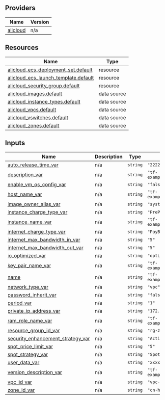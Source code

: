 <!-- BEGIN_TF_DOCS -->
## Providers

| Name | Version |
|------|---------|
| <a name="provider_alicloud"></a> [alicloud](#provider\_alicloud) | n/a |

## Resources

| Name | Type |
|------|------|
| [alicloud_ecs_deployment_set.default](https://registry.terraform.io/providers/hashicorp/alicloud/latest/docs/resources/ecs_deployment_set) | resource |
| [alicloud_ecs_launch_template.default](https://registry.terraform.io/providers/hashicorp/alicloud/latest/docs/resources/ecs_launch_template) | resource |
| [alicloud_security_group.default](https://registry.terraform.io/providers/hashicorp/alicloud/latest/docs/resources/security_group) | resource |
| [alicloud_images.default](https://registry.terraform.io/providers/hashicorp/alicloud/latest/docs/data-sources/images) | data source |
| [alicloud_instance_types.default](https://registry.terraform.io/providers/hashicorp/alicloud/latest/docs/data-sources/instance_types) | data source |
| [alicloud_vpcs.default](https://registry.terraform.io/providers/hashicorp/alicloud/latest/docs/data-sources/vpcs) | data source |
| [alicloud_vswitches.default](https://registry.terraform.io/providers/hashicorp/alicloud/latest/docs/data-sources/vswitches) | data source |
| [alicloud_zones.default](https://registry.terraform.io/providers/hashicorp/alicloud/latest/docs/data-sources/zones) | data source |

## Inputs

| Name | Description | Type | Default | Required |
|------|-------------|------|---------|:--------:|
| <a name="input_auto_release_time_var"></a> [auto\_release\_time\_var](#input\_auto\_release\_time\_var) | n/a | `string` | `"22229-922-10T922:21:21Z"` | no |
| <a name="input_description_var"></a> [description\_var](#input\_description\_var) | n/a | `string` | `"tf-exampleLaunchTemplateBasic3401562032205884011"` | no |
| <a name="input_enable_vm_os_config_var"></a> [enable\_vm\_os\_config\_var](#input\_enable\_vm\_os\_config\_var) | n/a | `string` | `"false"` | no |
| <a name="input_host_name_var"></a> [host\_name\_var](#input\_host\_name\_var) | n/a | `string` | `"tf-exampleLaunchTemplateBasic3401562032205884011"` | no |
| <a name="input_image_owner_alias_var"></a> [image\_owner\_alias\_var](#input\_image\_owner\_alias\_var) | n/a | `string` | `"system"` | no |
| <a name="input_instance_charge_type_var"></a> [instance\_charge\_type\_var](#input\_instance\_charge\_type\_var) | n/a | `string` | `"PrePaid"` | no |
| <a name="input_instance_name_var"></a> [instance\_name\_var](#input\_instance\_name\_var) | n/a | `string` | `"tf-exampleLaunchTemplateBasic3401562032205884011"` | no |
| <a name="input_internet_charge_type_var"></a> [internet\_charge\_type\_var](#input\_internet\_charge\_type\_var) | n/a | `string` | `"PayByBandwidth"` | no |
| <a name="input_internet_max_bandwidth_in_var"></a> [internet\_max\_bandwidth\_in\_var](#input\_internet\_max\_bandwidth\_in\_var) | n/a | `string` | `"5"` | no |
| <a name="input_internet_max_bandwidth_out_var"></a> [internet\_max\_bandwidth\_out\_var](#input\_internet\_max\_bandwidth\_out\_var) | n/a | `string` | `"5"` | no |
| <a name="input_io_optimized_var"></a> [io\_optimized\_var](#input\_io\_optimized\_var) | n/a | `string` | `"optimized"` | no |
| <a name="input_key_pair_name_var"></a> [key\_pair\_name\_var](#input\_key\_pair\_name\_var) | n/a | `string` | `"tf-exampleLaunchTemplateBasic3401562032205884011"` | no |
| <a name="input_name"></a> [name](#input\_name) | n/a | `string` | `"tf-exampleLaunchTemplateBasic3401562032205884011"` | no |
| <a name="input_network_type_var"></a> [network\_type\_var](#input\_network\_type\_var) | n/a | `string` | `"vpc"` | no |
| <a name="input_password_inherit_var"></a> [password\_inherit\_var](#input\_password\_inherit\_var) | n/a | `string` | `"false"` | no |
| <a name="input_period_var"></a> [period\_var](#input\_period\_var) | n/a | `string` | `"1"` | no |
| <a name="input_private_ip_address_var"></a> [private\_ip\_address\_var](#input\_private\_ip\_address\_var) | n/a | `string` | `"172.16.0.10"` | no |
| <a name="input_ram_role_name_var"></a> [ram\_role\_name\_var](#input\_ram\_role\_name\_var) | n/a | `string` | `"tf-exampleLaunchTemplateBasic3401562032205884011"` | no |
| <a name="input_resource_group_id_var"></a> [resource\_group\_id\_var](#input\_resource\_group\_id\_var) | n/a | `string` | `"rg-zkdfjahg9zxncv0"` | no |
| <a name="input_security_enhancement_strategy_var"></a> [security\_enhancement\_strategy\_var](#input\_security\_enhancement\_strategy\_var) | n/a | `string` | `"Active"` | no |
| <a name="input_spot_price_limit_var"></a> [spot\_price\_limit\_var](#input\_spot\_price\_limit\_var) | n/a | `string` | `"5"` | no |
| <a name="input_spot_strategy_var"></a> [spot\_strategy\_var](#input\_spot\_strategy\_var) | n/a | `string` | `"SpotWithPriceLimit"` | no |
| <a name="input_user_data_var"></a> [user\_data\_var](#input\_user\_data\_var) | n/a | `string` | `"xxxxxxx"` | no |
| <a name="input_version_description_var"></a> [version\_description\_var](#input\_version\_description\_var) | n/a | `string` | `"tf-exampleLaunchTemplateBasic3401562032205884011"` | no |
| <a name="input_vpc_id_var"></a> [vpc\_id\_var](#input\_vpc\_id\_var) | n/a | `string` | `"vpc-asdfnbg0as8dfk1nb2"` | no |
| <a name="input_zone_id_var"></a> [zone\_id\_var](#input\_zone\_id\_var) | n/a | `string` | `"cn-hangzhou-i"` | no |
<!-- END_TF_DOCS -->    